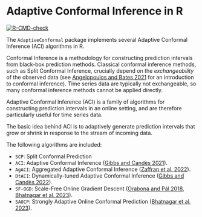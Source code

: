 # Adaptive Conformal Inference in R

<!-- badges: start -->
  [![R-CMD-check](https://github.com/herbps10/AdaptiveConformal/actions/workflows/R-CMD-check.yaml/badge.svg)](https://github.com/herbps10/AdaptiveConformal/actions/workflows/R-CMD-check.yaml)
  <!-- badges: end -->

The `AdaptiveConformal` package implements several Adaptive Conformal
Inference (ACI) algorithms in R.

Conformal Inference is a methodology for constructing prediction intervals from black-box prediction methods.
Classical conformal inference methods, such as Split Conformal Inference, crucially depend on the _exchangeability_ of the observed data (see [Angelopoulos and Bates 2021](https://arxiv.org/abs/2107.07511) for an introduction to conformal inference). Time series data are typically not exchangeable, so many conformal inference methods cannot be applied directly.

Adaptive Conformal Inference (ACI) is a family of algorithms for constructing prediction intervals in an online setting, and are therefore particularly useful for time series data.

The basic idea behind ACI is to adaptively generate prediction intervals that grow or shrink in response to the stream of incoming data.

The following algorithms are included:
- `SCP`: Split Conformal Prediction
- `ACI`: Adaptive Conformal Inference ([Gibbs and Candès 2021](https://arxiv.org/abs/2106.00170)).
- `AgACI`: Aggregated Adaptive Conformal Inference ([Zaffran et al. 2022](https://proceedings.mlr.press/v162/zaffran22a.html)).
- `DtACI`: Dynamically-tuned Adaptive Conformal Inference ([Gibbs and Candès 2022](https://arxiv.org/abs/2208.08401)).
- `SF-OGD`: Scale-Free Online Gradient Descent ([Orabona and Pál 2018](https://www.sciencedirect.com/science/article/pii/S0304397517308514), [Bhatnagar et al. 2023](https://arxiv.org/abs/2302.07869)).
- `SAOCP`: Strongly Adaptive Online Conformal Prediction ([Bhatnagar et al. 2023](https://arxiv.org/abs/2302.07869)).
